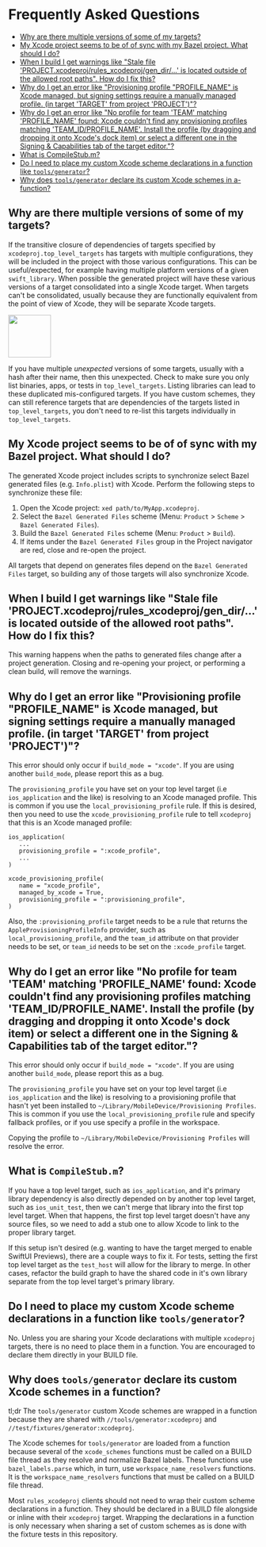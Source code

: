 # Frequently Asked Questions

<!--
The TOC for this document was generated using https://github.com/ekalinin/github-markdown-toc.go.

# Install gh-md-toc
brew install github-markdown-toc

# Generate TOC
gh-md-toc --hide-header --hide-footer --start-depth=1
-->
* [Why are there multiple versions of some of my targets?](#why-are-there-multiple-versions-of-some-of-my-targets)
* [My Xcode project seems to be of of sync with my Bazel project\. What should I do?](#my-xcode-project-seems-to-be-of-of-sync-with-my-bazel-project-what-should-i-do)
* [When I build I get warnings like "Stale file 'PROJECT\.xcodeproj/rules\_xcodeproj/gen\_dir/\.\.\.' is located outside of the allowed root paths"\. How do I fix this?](#when-i-build-i-get-warnings-like-stale-file-projectxcodeprojrules_xcodeprojgen_dir-is-located-outside-of-the-allowed-root-paths-how-do-i-fix-this)
* [Why do I get an error like "Provisioning profile "PROFILE\_NAME" is Xcode managed, but signing settings require a manually managed profile\. (in target 'TARGET' from project 'PROJECT')"?](#why-do-i-get-an-error-like-provisioning-profile-profile_name-is-xcode-managed-but-signing-settings-require-a-manually-managed-profile-in-target-target-from-project-project)
* [Why do I get an error like "No profile for team 'TEAM' matching 'PROFILE\_NAME' found: Xcode couldn't find any provisioning profiles matching 'TEAM\_ID/PROFILE\_NAME'\. Install the profile (by dragging and dropping it onto Xcode's dock item) or select a different one in the Signing &amp; Capabilities tab of the target editor\."?](#why-do-i-get-an-error-like-no-profile-for-team-team-matching-profile_name-found-xcode-couldnt-find-any-provisioning-profiles-matching-team_idprofile_name-install-the-profile-by-dragging-and-dropping-it-onto-xcodes-dock-item-or-select-a-different-one-in-the-signing--capabilities-tab-of-the-target-editor)
* [What is CompileStub\.m?](#what-is-compilestubm)
* [Do I need to place my custom Xcode scheme declarations in a function like `tools/generator`?](#do-i-need-to-place-my-custom-xcode-scheme-declarations-in-a-function-like-toolsgenerator)
* [Why does `tools/generator` declare its custom Xcode schemes in a-function?](#why-does-toolsgenerator-declare-its-custom-xcode-schemes-in-a-function)

## Why are there multiple versions of some of my targets?

If the transitive closure of dependencies of targets specified by
`xcodeproj.top_level_targets` has targets with multiple configurations, they
will be included in the project with those various configurations. This can be
useful/expected, for example having multiple platform versions of a given
`swift_library`. When possible the generated project will have these various
versions of a target consolidated into a single Xcode target. When targets can't
be consolidated, usually because they are functionally equivalent from the point
of view of Xcode, they will be separate Xcode targets.

<img src="https://user-images.githubusercontent.com/158658/189945581-6cf0908b-e8a3-4e97-9440-93f42b5e2767.png" height="86">

If you have multiple _unexpected_ versions of some targets, usually with a
hash after their name, then this unexpected. Check to make sure you only list
binaries, apps, or tests in `top_level_targets`. Listing libraries can lead
to these duplicated mis-configured targets. If you have custom schemes, they can
still reference targets that are dependencies of the targets listed in
`top_level_targets`, you don't need to re-list this targets individually in
`top_level_targets`.

## My Xcode project seems to be of of sync with my Bazel project. What should I do?

The generated Xcode project includes scripts to synchronize select Bazel
generated files (e.g. `Info.plist`) with Xcode. Perform the following steps to
synchronize these file:

1. Open the Xcode project: `xed path/to/MyApp.xcodeproj`.
2. Select the `Bazel Generated Files` scheme (Menu: `Product` > `Scheme` >
   `Bazel Generated Files`).
3. Build the `Bazel Generated Files` scheme (Menu: `Product` > `Build`).
4. If items under the `Bazel Generated Files` group in the Project navigator are
   red, close and re-open the project.

All targets that depend on generates files depend on the `Bazel Generated Files`
target, so building any of those targets will also synchronize Xcode.

## When I build I get warnings like "Stale file 'PROJECT.xcodeproj/rules_xcodeproj/gen_dir/...' is located outside of the allowed root paths". How do I fix this?

This warning happens when the paths to generated files change after a project
generation. Closing and re-opening your project, or performing a clean build,
will remove the warnings.

## Why do I get an error like "Provisioning profile "PROFILE_NAME" is Xcode managed, but signing settings require a manually managed profile. (in target 'TARGET' from project 'PROJECT')"?

This error should only occur if `build_mode = "xcode"`. If you are using another
`build_mode`, please report this as a bug.

The `provisioning_profile` you have set on your top level target (i.e
`ios_application` and the like) is resolving to an Xcode managed profile. This
is common if you use the `local_provisioning_profile` rule. If this is desired,
then you need to use the `xcode_provisioning_profile` rule to tell `xcodeproj`
that this is an Xcode managed profile:

```starlark
ios_application(
   ...
   provisioning_profile = ":xcode_profile",
   ...
)

xcode_provisioning_profile(
   name = "xcode_profile",
   managed_by_xcode = True,
   provisioning_profile = ":provisioning_profile",
)
```

Also, the `:provisioning_profile` target needs to be a rule that returns the
`AppleProvisioningProfileInfo` provider, such as `local_provisioning_profile`,
and the `team_id` attribute on that provider needs to be set, or `team_id` needs
to be set on the `:xcode_profile` target.

## Why do I get an error like "No profile for team 'TEAM' matching 'PROFILE_NAME' found: Xcode couldn't find any provisioning profiles matching 'TEAM_ID/PROFILE_NAME'. Install the profile (by dragging and dropping it onto Xcode's dock item) or select a different one in the Signing & Capabilities tab of the target editor."?

This error should only occur if `build_mode = "xcode"`. If you are using another
`build_mode`, please report this as a bug.

The `provisioning_profile` you have set on your top level target (i.e
`ios_application` and the like) is resolving to a provisioning profile that
hasn't yet been installed to `~/Library/MobileDevice/Provisioning Profiles`.
This is common if you use the `local_provisioning_profile` rule and specify
fallback profiles, or if you use specify a profile in the workspace.

Copying the profile to `~/Library/MobileDevice/Provisioning Profiles` will
resolve the error.

## What is `CompileStub.m`?

If you have a top level target, such as `ios_application`, and it's primary
library dependency is also directly depended on by another top level target,
such as `ios_unit_test`, then we can't merge that library into the first top
level target. When that happens, the first top level target doesn't have any
source files, so we need to add a stub one to allow Xcode to link to the proper
library target.

If this setup isn't desired (e.g. wanting to have the target merged to enable
SwiftUI Previews), there are a couple ways to fix it. For tests, setting the
first top level target as the `test_host` will allow for the library to merge.
In other cases, refactor the build graph to have the shared code in it's own
library separate from the top level target's primary library.

## Do I need to place my custom Xcode scheme declarations in a function like `tools/generator`?

No. Unless you are sharing your Xcode declarations with multiple `xcodeproj`
targets, there is no need to place them in a function. You are encouraged to
declare them directly in your BUILD file.

## Why does `tools/generator` declare its custom Xcode schemes in a function?

tl;dr The `tools/generator` custom Xcode schemes are wrapped in a function
because they are shared with `//tools/generator:xcodeproj` and
`//test/fixtures/generator:xcodeproj`.

The Xcode schemes for `tools/generator` are loaded from a function because
several of the `xcode_schemes` functions must be called on a BUILD file
thread as they resolve and normalize Bazel labels. These functions use
`bazel_labels.parse` which, in turn, use `workspace_name_resolvers`
functions. It is the `workspace_name_resolvers` functions that must be called
on a BUILD file thread.

Most `rules_xcodeproj` clients should not need to wrap their custom scheme
declarations in a function. They should be declared in a BUILD file alongside or
inline with their `xcodeproj` target. Wrapping the declarations in a function is
only necessary when sharing a set of custom schemes as is done with the fixture
tests in this repository.
